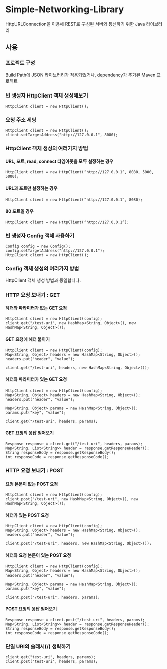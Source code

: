 # Simple-Networking-Library
HttpURLConnection을 이용해 REST로 구성된 서버와 통신하기 위한 Java 라이브러리

## 사용
### 프로젝트 구성
Build Path에 JSON 라이브러리가 적용되었거나, dependency가 추가된 Maven 프로젝트
### 빈 생성자 HttpClient 객체 생성해보기
	HttpClient client = new HttpClient();
### 요청 주소 세팅
	HttpClient client = new HttpClient();
	client.setTargetAddress("http://127.0.0.1", 8080);
### HttpClient 객체 생성의 여러가지 방법
#### URL, 포트, read, connect 타임아웃을 모두 설정하는 경우
	HttpClient client = new HttpClient(“http://127.0.0.1”, 8080, 5000, 5000);
#### URL과 포트만 설정하는 경우
	HttpClient client = new HttpClient(“http://127.0.0.1”, 8080);
#### 80 포트일 경우
	HttpClient client = new HttpClient(“http://127.0.0.1”);
### 빈 생성자 Config 객체 사용하기
	Config config = new Config();
	config.setTargetAddress("http://127.0.0.1");
	HttpClient client = new HttpClient();
### Config 객체 생성의 여러가지 방법
HttpClient 객체 생성 방법과 동일합니다.
### HTTP 요청 보내기 : GET
#### 헤더와 파라미터가 없는 GET 요청
	HttpClient client = new HttpClient(config);
	client.get("/test-uri", new HashMap<String, Object>(), new HashMap<String, Object>());
#### GET 요청에 헤더 붙이기
	HttpClient client = new HttpClient(config);
	Map<String, Object> headers = new HashMap<String, Object>();
	headers.put("header", "value");
	
	client.get("/test-uri", headers, new HashMap<String, Object>());
#### 헤더와 파라미터가 있는 GET 요청
	HttpClient client = new HttpClient(config);
	Map<String, Object> headers = new HashMap<String, Object>();
	headers.put("header", "value");
	
	Map<String, Object> params = new HashMap<String, Object>();
	params.put("key", "value");
	
	client.get("/test-uri", headers, params);
#### GET 요청의 응답 얻어오기
	Response response = client.get("/test-uri", headers, params);
	Map<String, List<String>> header = response.getResponseHeader();
	String responseBody = response.getResponseBody();
	int responseCode = response.getResponseCode();
### HTTP 요청 보내기 : POST
#### 요청 본문이 없는 POST 요청
	HttpClient client = new HttpClient(config);
	client.post("/test-uri", new HashMap<String, Object>(), new HashMap<String, Object>());
#### 헤더가 있는 POST 요청
	HttpClient client = new HttpClient(config);
	Map<String, Object> headers = new HashMap<String, Object>();
	headers.put("header", "value");
	
	client.post("/test-uri", headers, new HashMap<String, Object>());
#### 헤더와 요청 본문이 있는 POST 요청
	HttpClient client = new HttpClient(config);
	Map<String, Object> headers = new HashMap<String, Object>();
	headers.put("header", "value");
	
	Map<String, Object> params = new HashMap<String, Object>();
	params.put("key", "value");
	
	client.post("/test-uri", headers, params);
#### POST 요청의 응답 얻어오기
	Response response = client.post("/test-uri", headers, params);
	Map<String, List<String>> header = response.getResponseHeader();
	String responseBody = response.getResponseBody();
	int responseCode = response.getResponseCode();
### 단일 URI의 슬래시(/) 생략하기
	client.get("test-uri", headers, params);
	client.post("test-uri", headers, params);
